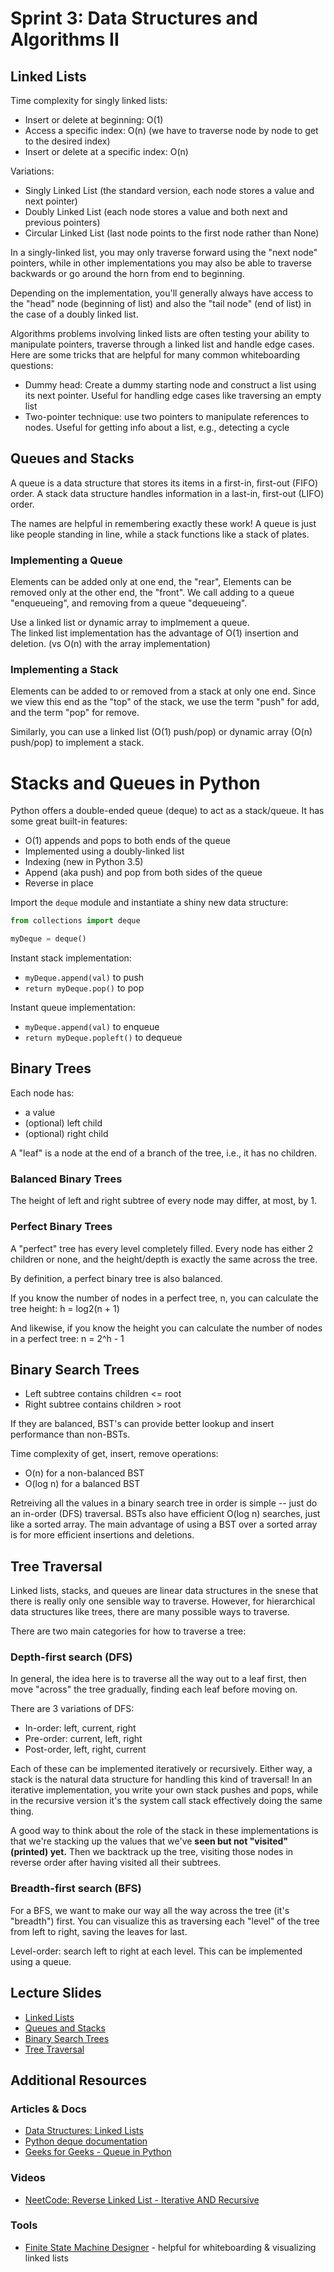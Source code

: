 # Sprint 3: Data Structures and Algorithms II

## Linked Lists
Time complexity for singly linked lists: 
* Insert or delete at beginning: O(1)
* Access a specific index: O(n) (we have to traverse node by node to get to the desired index)
* Insert or delete at a specific index: O(n) 

Variations:
* Singly Linked List (the standard version, each node stores a value and next pointer)
* Doubly Linked List (each node stores a value and both next and previous pointers)
* Circular Linked List (last node points to the first node rather than None)

In a singly-linked list, you may only traverse forward using the "next node" pointers, while in other implementations you may also be able to traverse backwards or go around the horn from end to beginning.

Depending on the implementation, you'll generally always have access to the "head" node (beginning of list) and also the "tail node" (end of list) in the case of a doubly linked list. 

Algorithms problems involving linked lists are often testing your ability to manipulate pointers, traverse through a linked list and handle edge cases. Here are some tricks that are helpful for many common whiteboarding questions:
* Dummy head: Create a dummy starting node and construct a list using its next pointer. Useful for handling edge cases like traversing an empty list
* Two-pointer technique: use two pointers to manipulate references to nodes. Useful for getting info about a list, e.g., detecting a cycle


## Queues and Stacks
A queue is a data structure that stores its items in a first-in, first-out (FIFO) order. 
A stack data structure handles information in a last-in, first-out (LIFO) order.

The names are helpful in remembering exactly these work! A queue is just like people standing in line, while a stack functions like a stack of plates. 

### Implementing a Queue
Elements can be added only at one end, the "rear", Elements can be removed only at the other end, the "front".
We call adding to a queue "enqueueing", and removing from a queue "dequeueing".

Use a linked list or dynamic array to implmement a queue.  
The linked list implementation has the advantage of O(1) insertion and deletion. (vs O(n) with the array implementation)

### Implementing a Stack
Elements can be added to or removed from a stack at only one end. Since we view this end as the "top" of the stack, we use the term "push" for add, and the term "pop" for remove. 

Similarly, you can use a linked list (O(1) push/pop) or dynamic array (O(n) push/pop) to implement a stack.

# Stacks and Queues in Python
Python offers a double-ended queue (deque) to act as a stack/queue. It has some great built-in features:
* O(1) appends and pops to both ends of the queue
* Implemented using a doubly-linked list
* Indexing (new in Python 3.5)
* Append (aka push) and pop from both sides of the queue
* Reverse in place

Import the `deque` module and instantiate a shiny new data structure:
```python
from collections import deque

myDeque = deque()
```

Instant stack implementation:
* `myDeque.append(val)` to push
* `return myDeque.pop()` to pop

Instant queue implementation:
* `myDeque.append(val)` to enqueue
* `return myDeque.popleft()` to dequeue

## Binary Trees
Each node has:
* a value
* (optional) left child
* (optional) right child

A "leaf" is a node at the end of a branch of the tree, i.e., it has no children.

### Balanced Binary Trees
The height of left and right subtree of every node may differ, at most, by 1.


### Perfect Binary Trees
A "perfect" tree has every level completely filled. Every node has either 2 children or none, and the height/depth is exactly the same across the tree. 

By definition, a perfect binary tree is also balanced.

If you know the number of nodes in a perfect tree, n, you can calculate the tree height:
h = log2(n + 1)

And likewise, if you know the height you can calculate the number of nodes in a perfect tree:
n = 2^h - 1


## Binary Search Trees
* Left subtree contains children <= root
* Right subtree contains children > root

If they are balanced, BST's can provide better lookup and insert performance than non-BSTs.

Time complexity of get, insert, remove operations:
* O(n) for a non-balanced BST
* O(log n) for a balanced BST

Retreiving all the values in a binary search tree in order is simple -- just do an in-order (DFS) traversal. BSTs also have efficient O(log n) searches, just like a sorted array. The main advantage of using a BST over a sorted array is for more efficient insertions and deletions.

## Tree Traversal
Linked lists, stacks, and queues are linear data structures in the snese that there is really only one sensible way to traverse. However, for hierarchical data structures like trees, there are many possible ways to traverse.

There are two main categories for how to traverse a tree:

### Depth-first search (DFS)
In general, the idea here is to traverse all the way out to a leaf first, then move "across" the tree gradually, finding each leaf before moving on.

There are 3 variations of DFS:
* In-order: left, current, right
* Pre-order: current, left, right
* Post-order, left, right, current

Each of these can be implemented iteratively or recursively. Either way, a stack is the natural data structure for handling this kind of traversal! In an iterative implementation, you write your own stack pushes and pops, while in the recursive version it's the system call stack effectively doing the same thing. 

A good way to think about the role of the stack in these implementations is that we're stacking up the values that we've **seen but not "visited" (printed) yet.** Then we backtrack up the tree, visiting those nodes in reverse order after having visited all their subtrees.

### Breadth-first search (BFS)
For a BFS, we want to make our way all the way across the tree (it's "breadth") first. You can visualize this as traversing each "level" of the tree from left to right, saving the leaves for last.

Level-order: search left to right at each level. This can be implemented using a queue.


## Lecture Slides
* [Linked Lists](https://docs.google.com/presentation/d/152wng2hly2NhuNOYkf7MbY6L6r_EvqFJRHBC26eBNtk/edit?usp=sharing)
* [Queues and Stacks](https://docs.google.com/presentation/d/1Xl2Z2ji3g85qqYiH31GwUIPPeWzwNmxml-xT60zCVPk/edit?usp=sharing)
* [Binary Search Trees](https://docs.google.com/presentation/d/1eF1rdHC4LSoAbb0M2sjLp2TUqklnx0rv9J7EquvhEwU/edit?usp=sharing)
* [Tree Traversal](https://docs.google.com/presentation/d/1qwXulsd0Iw6OXQFc3G_2Gn-aBTW8lUqz3RlBuVINt68/edit?usp=sharing)

## Additional Resources
### Articles & Docs
* [Data Structures: Linked Lists](https://www.youtube.com/watch?v=njTh_OwMljA&ab_channel=HackerRank)
* [Python deque documentation](https://docs.python.org/3/library/collections.html#collections.deque)
* [Geeks for Geeks - Queue in Python](https://www.geeksforgeeks.org/queue-in-python/)

### Videos
* [NeetCode: Reverse Linked List - Iterative AND Recursive](https://www.youtube.com/watch?v=G0_I-ZF0S38&ab_channel=NeetCode)

### Tools
* [Finite State Machine Designer](https://madebyevan.com/fsm/) - helpful for whiteboarding & visualizing linked lists
